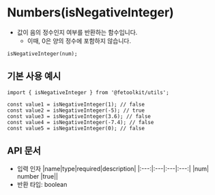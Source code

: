 # Numbers(isNegativeInteger)

- 값이 음의 정수인지 여부를 반환하는 함수입니다.
  - 이때, 0은 양의 정수에 포함하지 않습니다.

```tsx
isNegativeInteger(num);
```

## 기본 사용 예시

```tsx
import { isNegativeInteger } from '@fetoolkit/utils';

const value1 = isNegativeInteger(1); // false
const value2 = isNegativeInteger(-5); // true
const value3 = isNegativeInteger(3.6); // false
const value4 = isNegativeInteger(-7.4); // false
const value5 = isNegativeInteger(0); // false
```

## API 문서

- 입력 인자
  |name|type|required|description|
  |:---:|:---|:---|:---:|
  |num| number |true||
- 반환 타입: boolean
